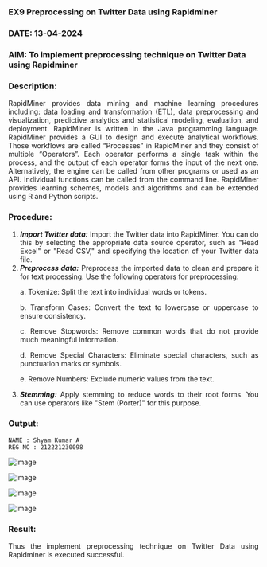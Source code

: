 ### EX9 Preprocessing on Twitter Data using Rapidminer
### DATE: 13-04-2024
### AIM: To implement preprocessing technique on Twitter Data using Rapidminer
### Description: 
<div align = "justify">
RapidMiner provides data mining and machine learning procedures including: data loading and transformation (ETL), data preprocessing and visualization, 
predictive analytics and statistical modeling, evaluation, and deployment. RapidMiner is written in the Java programming language. 
RapidMiner provides a GUI to design and execute analytical workflows. Those workflows are called “Processes” in RapidMiner and they consist of multiple “Operators”. 
Each operator performs a single task within the process, and the output of each operator forms the input of the next one. Alternatively, the engine can be called from 
other programs or used as an API. Individual functions can be called from the command line. 
RapidMiner provides learning schemes, models and algorithms and can be extended using R and Python scripts.

### Procedure:
1) ***Import Twitter data:*** Import the Twitter data into RapidMiner. You can do this by selecting the appropriate
data source operator, such as "Read Excel" or "Read CSV," and specifying the location of your Twitter data
file.
2) ***Preprocess data:*** Preprocess the imported data to clean and prepare it for text processing. Use the following
operators for preprocessing:
    <p>a. Tokenize: Split the text into individual words or tokens.
    <p>b. Transform Cases: Convert the text to lowercase or uppercase to ensure consistency.
    <p>c. Remove Stopwords: Remove common words that do not provide much meaningful information.
    <p>d. Remove Special Characters: Eliminate special characters, such as punctuation marks or symbols.
    <p>e. Remove Numbers: Exclude numeric values from the text.
3) ***Stemming:*** Apply stemming to reduce words to their root forms. You can use operators like "Stem (Porter)"
for this purpose.


### Output:
~~~
NAME : Shyam Kumar A
REG NO : 212221230098
~~~
![image](https://github.com/ShyamKumar-AI-DS/WDM_EXP9/assets/93427182/10dc12c0-a0b9-4eb3-82da-cc0805e98b2c)

![image](https://github.com/ShyamKumar-AI-DS/WDM_EXP9/assets/93427182/d26ab7de-1c96-4f4f-a6dc-8c12f9e17ac8)

![image](https://github.com/ShyamKumar-AI-DS/WDM_EXP9/assets/93427182/ef199455-d631-4ae8-8900-be04ad7d2dbe)

![image](https://github.com/ShyamKumar-AI-DS/WDM_EXP9/assets/93427182/879abbcc-b03b-4e20-b7ec-3454d4740837)


### Result:
Thus the implement preprocessing technique on Twitter Data using Rapidminer is executed successful.


